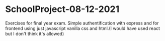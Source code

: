# SchoolProject-08-12-2021
Exercises for final year exam. Simple authentification  with express and for frontend using just javascript vanilla css and html.(I would have used  react but I don't think it's allowed)
